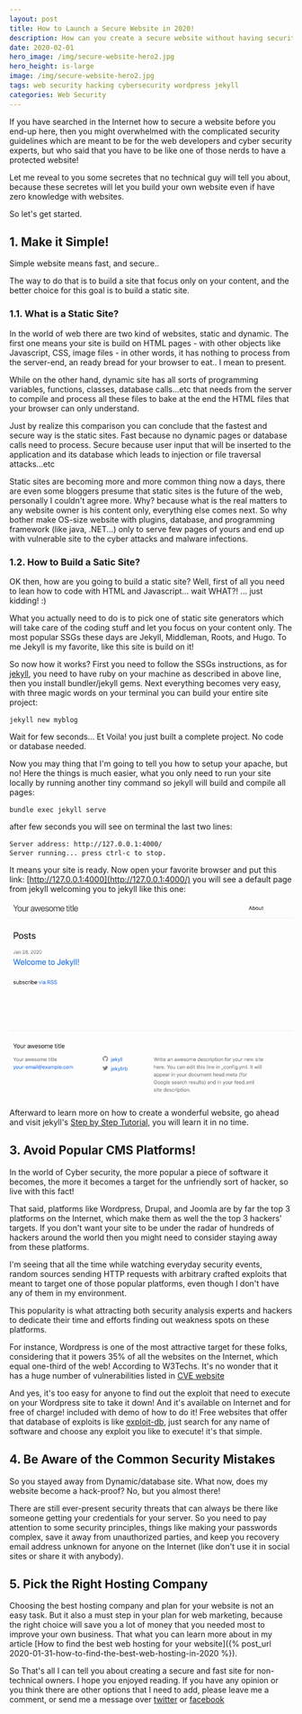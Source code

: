 ```yaml
---
layout: post
title: How to Launch a Secure Website in 2020!
description: How can you create a secure website without having security knowledge 
date: 2020-02-01
hero_image: /img/secure-website-hero2.jpg
hero_height: is-large
image: /img/secure-website-hero2.jpg
tags: web security hacking cybersecurity wordpress jekyll 
categories: Web Security
---
```


If you have searched in the Internet how to secure a website before you end-up here, then you might overwhelmed with the complicated security guidelines which are meant to be for the web developers and cyber security experts, but who said that you have to be like one of those nerds to have a protected website!

Let me reveal to you some secretes that no technical guy will tell you about, because these secretes will let you build your own website even if have zero knowledge with websites.

So let's get started.


## 1. Make it Simple!

Simple website means fast, and secure..

The way to do that is to build a site that focus only on your content, and the better choice for this goal is to build a static site.

### 1.1. What is a Static Site?

In the world of web there are two kind of websites, static and dynamic. The first one means your site is build on HTML pages - with other objects like Javascript, CSS, image files - in other words, it has nothing to process from the server-end, an ready bread for your browser to eat.. I mean to present.

While on the other hand, dynamic site has all sorts of programming variables, functions, classes, database calls...etc that needs from the server to compile and process all these files to bake at the end the HTML files that your browser can only understand.

Just by realize this comparison you can conclude that the fastest and secure way is the static sites. Fast because no dynamic pages or database calls need to process. Secure because user input that will be inserted to the application and its database which leads to injection or file traversal attacks...etc

Static sites are becoming more and more common thing now a days, there are even some bloggers presume that static sites is the future of the web, personally I couldn't agree more. Why? because what is the real matters to any website owner is his content only, everything else comes next. So why bother make OS-size website with plugins, database, and programming framework (like java, .NET...) only to serve few pages of yours and end up with vulnerable site to the cyber attacks and malware infections.


### 1.2. How to Build a Satic Site?

OK then, how are you going to build a static site? Well, first of all you need to lean how to code with HTML and Javascript... wait WHAT?! 
... just kidding! :)

What you actually need to do is to pick one of static site generators which will take care of the coding stuff and let you focus on your content only. The most popular SSGs these days are Jekyll, Middleman, Roots, and Hugo. To me Jekyll is my favorite, like this site is build on it!

So now how it works? First you need to follow the SSGs instructions, as for [jekyll](https://jekyllrb.com/docs/installation), you need to have ruby on your machine as described in above line, then you install bundler/jekyll gems. Next everything becomes very easy, with three magic words on your terminal you can build your entire site project:

```shell
jekyll new myblog
```
Wait for few seconds... Et Voila! you just built a complete project. No code or database needed. 

Now you may thing that I'm going to tell you how to setup your apache, but no! Here the things is much easier, what you only need to run your site locally by running another tiny command so jekyll will build and compile all pages:

```shell
bundle exec jekyll serve
```

after few seconds you will see on terminal the last two lines:
```shell
Server address: http://127.0.0.1:4000/
Server running... press ctrl-c to stop.
```
It means your site is ready. Now open your favorite browser and put this link: [http://127.0.0.1:4000](http://127.0.0.1:4000/) you will see a default page from jekyll welcoming you to jekyll like this one: 

![New Jekyll Site](/assets/images/new-jekyll-site.png) 

Afterward to learn more on how to create a wonderful website, go ahead and visit jekyll's [Step by Step Tutorial](https://jekyllrb.com/docs/step-by-step/01-setup/), you will learn it in no time.


## 3. Avoid Popular CMS Platforms!

In the world of Cyber security, the more popular a piece of software it becomes, the more it becomes a target for the unfriendly sort of hacker, so live with this fact!

That said, platforms like Wordpress, Drupal, and Joomla are by far the top 3 platforms on the Internet, which make them as well the the top 3 hackers' targets. If you don't want your site to be under the radar of hundreds of hackers around the world then you might need to consider staying away from these platforms. 

I'm seeing that all the time while watching everyday security events, random sources sending HTTP requests with arbitrary crafted exploits that meant to target one of those popular platforms, even though I don't have any of them in my environment. 

This popularity is what attracting both security analysis experts and hackers to dedicate their time and efforts finding out weakness spots on these platforms. 

For instance, Wordpress is one of the most attractive target for these folks, considering that it powers 35% of all the websites on the Internet, which equal one-third of the web! According to W3Techs. It's no wonder that it has a huge number of vulnerabilities listed in [CVE website](https://cve.mitre.org/cgi-bin/cvekey.cgi?keyword=wordpress)

And yes, it's too easy for anyone to find out the exploit that need to execute on your Wordpress site to take it down! And it's available on Internet and for free of charge! included with demo of how to do it! Free websites that offer that database of exploits is like [exploit-db](https://www.exploit-db.com/), just search for any name of software and choose any exploit you like to execute! it's that simple.


## 4. Be Aware of the Common Security Mistakes

So you stayed away from Dynamic/database site. What now, does my website become a hack-proof? No, but you almost there! 

There are still ever-present security threats that can always be there like someone getting your credentials for your server. So you need to pay attention to some security principles, things like making your passwords complex, save it away from unauthorized parties, and keep you recovery email address unknown for anyone on the Internet (like don't use it in social sites or share it with anybody). 

## 5. Pick the Right Hosting Company

Choosing the best hosting company and plan for your website is not an easy task. But it also a must step in your plan for web marketing, because the right choice will save you a lot of money that you needed most to improve your own business. That what you can learn more about in my article [How to find the best web hosting for your website]({% post_url 2020-01-31-how-to-find-the-best-web-hosting-in-2020 %}).



So That's all I can tell you about creating a secure and fast site for non-technical owners. I hope you enjoyed reading. If you have any opinion or you think there are other options that I need to add, please leave me a comment, or send me a message over [twitter](https://www.twitter.com/tariqhawis) or [facebook](https://www.facebook.com/Tariq-Hawis-102907161281331/)
